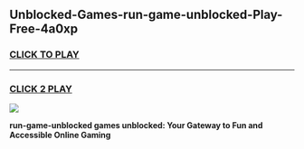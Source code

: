 
## Unblocked-Games-run-game-unblocked-Play-Free-4a0xp
<h3>
<a href="https://premium76.site?title=run-game-unblocked&ref=24M">CLICK TO PLAY</a></h3>
<hr>

<h3>
<a href="https://premium76.site?title=run-game-unblocked&ref=24M">CLICK 2 PLAY</a>
  
</h3>

<a href="https://premium76.site?title=run-game-unblocked&ref=24M"><img src="https://clearcache.store/games.png"></a>


**run-game-unblocked games unblocked: Your Gateway to Fun and Accessible Online Gaming**
